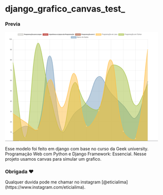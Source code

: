 # django_grafico_canvas_test_

### Previa
 
<img src="git/demo.png?raw=true"/> 
 
<p>Esse modelo foi feito em django com base no curso da Geek university. Programação Web com Python e Django Framework: Essencial. Nesse projeto usamos canvas para simular um grafico.</p>
 
### Obrigada ❤️
<p>Qualquer duvida pode me chamar no instagram [@eticialima](https://www.instagram.com/eticialima).</p> 
 